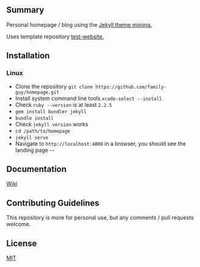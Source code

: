 ## Summary

Personal homepage / blog using the [Jekyll theme minima.](https://jekyll.github.io/minima/)

Uses template repository [test-website.](https://github.com/family-guy/test-website)

## Installation

### Linux
- Clone the repository `git clone https://github.com/family-guy/homepage.git`
- Install system command line tools `xcode-select --install`
- Check `ruby --version` is at least `2.2.5`
- `gem install bundler jekyll`
- `bundle install`
- Check `jekyll version` works
- `cd /path/to/homepage`
- `jekyll serve`
- Navigate to `http://localhost:4000` in a browser, you should see the landing page
--

## Documentation

[Wiki](https://github.com/family-guy/homepage/wiki)

## Contributing Guidelines

This repository is more for personal use, but any comments / pull requests welcome.

## License

[MIT](http://opensource.org/licenses/MIT)
